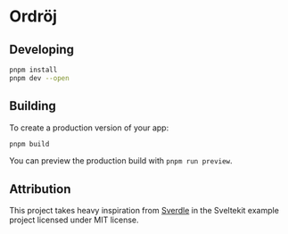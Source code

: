 # Ordröj

## Developing

```bash
pnpm install
pnpm dev --open
```

## Building

To create a production version of your app:

```bash
pnpm build
```

You can preview the production build with `pnpm run preview`.

## Attribution

This project takes heavy inspiration from [Sverdle](https://github.com/sveltejs/kit/tree/3b98005/packages/create-svelte/templates/default/src/routes/sverdle) in the Sveltekit example project licensed under MIT license.
